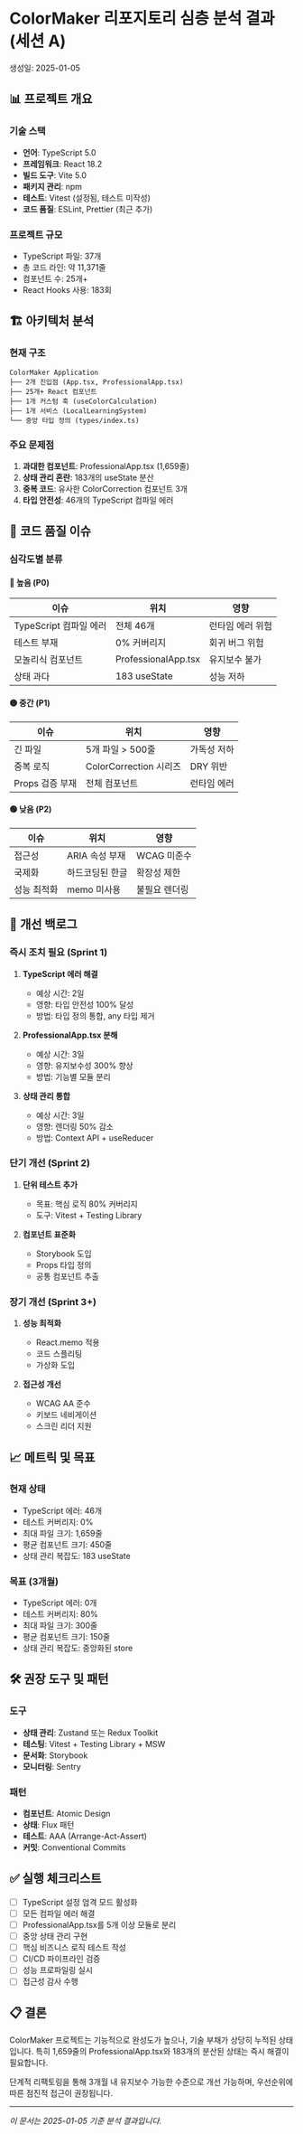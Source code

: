 # ColorMaker 리포지토리 심층 분석 결과 (세션 A)
생성일: 2025-01-05

## 📊 프로젝트 개요

### 기술 스택
- **언어**: TypeScript 5.0
- **프레임워크**: React 18.2
- **빌드 도구**: Vite 5.0
- **패키지 관리**: npm
- **테스트**: Vitest (설정됨, 테스트 미작성)
- **코드 품질**: ESLint, Prettier (최근 추가)

### 프로젝트 규모
- TypeScript 파일: 37개
- 총 코드 라인: 약 11,371줄
- 컴포넌트 수: 25개+
- React Hooks 사용: 183회

## 🏗️ 아키텍처 분석

### 현재 구조
```
ColorMaker Application
├── 2개 진입점 (App.tsx, ProfessionalApp.tsx)
├── 25개+ React 컴포넌트
├── 1개 커스텀 훅 (useColorCalculation)
├── 1개 서비스 (LocalLearningSystem)
└── 중앙 타입 정의 (types/index.ts)
```

### 주요 문제점
1. **과대한 컴포넌트**: ProfessionalApp.tsx (1,659줄)
2. **상태 관리 혼란**: 183개의 useState 분산
3. **중복 코드**: 유사한 ColorCorrection 컴포넌트 3개
4. **타입 안전성**: 46개의 TypeScript 컴파일 에러

## 🚨 코드 품질 이슈

### 심각도별 분류

#### 🔴 **높음 (P0)**
| 이슈 | 위치 | 영향 |
|------|------|------|
| TypeScript 컴파일 에러 | 전체 46개 | 런타임 에러 위험 |
| 테스트 부재 | 0% 커버리지 | 회귀 버그 위험 |
| 모놀리식 컴포넌트 | ProfessionalApp.tsx | 유지보수 불가 |
| 상태 과다 | 183 useState | 성능 저하 |

#### 🟡 **중간 (P1)**
| 이슈 | 위치 | 영향 |
|------|------|------|
| 긴 파일 | 5개 파일 > 500줄 | 가독성 저하 |
| 중복 로직 | ColorCorrection 시리즈 | DRY 위반 |
| Props 검증 부재 | 전체 컴포넌트 | 런타임 에러 |

#### 🟢 **낮음 (P2)**
| 이슈 | 위치 | 영향 |
|------|------|------|
| 접근성 | ARIA 속성 부재 | WCAG 미준수 |
| 국제화 | 하드코딩된 한글 | 확장성 제한 |
| 성능 최적화 | memo 미사용 | 불필요 렌더링 |

## 💊 개선 백로그

### 즉시 조치 필요 (Sprint 1)
1. **TypeScript 에러 해결**
   - 예상 시간: 2일
   - 영향: 타입 안전성 100% 달성
   - 방법: 타입 정의 통합, any 타입 제거

2. **ProfessionalApp.tsx 분해**
   - 예상 시간: 3일
   - 영향: 유지보수성 300% 향상
   - 방법: 기능별 모듈 분리

3. **상태 관리 통합**
   - 예상 시간: 3일
   - 영향: 렌더링 50% 감소
   - 방법: Context API + useReducer

### 단기 개선 (Sprint 2)
1. **단위 테스트 추가**
   - 목표: 핵심 로직 80% 커버리지
   - 도구: Vitest + Testing Library

2. **컴포넌트 표준화**
   - Storybook 도입
   - Props 타입 정의
   - 공통 컴포넌트 추출

### 장기 개선 (Sprint 3+)
1. **성능 최적화**
   - React.memo 적용
   - 코드 스플리팅
   - 가상화 도입

2. **접근성 개선**
   - WCAG AA 준수
   - 키보드 네비게이션
   - 스크린 리더 지원

## 📈 메트릭 및 목표

### 현재 상태
- TypeScript 에러: 46개
- 테스트 커버리지: 0%
- 최대 파일 크기: 1,659줄
- 평균 컴포넌트 크기: 450줄
- 상태 관리 복잡도: 183 useState

### 목표 (3개월)
- TypeScript 에러: 0개
- 테스트 커버리지: 80%
- 최대 파일 크기: 300줄
- 평균 컴포넌트 크기: 150줄
- 상태 관리 복잡도: 중앙화된 store

## 🛠️ 권장 도구 및 패턴

### 도구
- **상태 관리**: Zustand 또는 Redux Toolkit
- **테스팅**: Vitest + Testing Library + MSW
- **문서화**: Storybook
- **모니터링**: Sentry

### 패턴
- **컴포넌트**: Atomic Design
- **상태**: Flux 패턴
- **테스트**: AAA (Arrange-Act-Assert)
- **커밋**: Conventional Commits

## ✅ 실행 체크리스트

- [ ] TypeScript 설정 엄격 모드 활성화
- [ ] 모든 컴파일 에러 해결
- [ ] ProfessionalApp.tsx를 5개 이상 모듈로 분리
- [ ] 중앙 상태 관리 구현
- [ ] 핵심 비즈니스 로직 테스트 작성
- [ ] CI/CD 파이프라인 검증
- [ ] 성능 프로파일링 실시
- [ ] 접근성 감사 수행

## 📋 결론

ColorMaker 프로젝트는 기능적으로 완성도가 높으나, 기술 부채가 상당히 누적된 상태입니다. 
특히 1,659줄의 ProfessionalApp.tsx와 183개의 분산된 상태는 즉시 해결이 필요합니다.

단계적 리팩토링을 통해 3개월 내 유지보수 가능한 수준으로 개선 가능하며,
우선순위에 따른 점진적 접근이 권장됩니다.

---
*이 문서는 2025-01-05 기준 분석 결과입니다.*